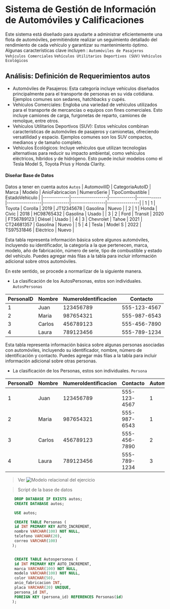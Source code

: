 # Sistema de Gestión de Información de Automóviles y Calificaciones
Este sistema está diseñado para ayudarte a administrar eficientemente una flota de automóviles, permitiéndote realizar un seguimiento detallado del rendimiento de cada vehículo y garantizar su mantenimiento óptimo. Algunas características clave incluyen : `Automóviles de Pasajeros` `Vehículos Comerciales` `Vehículos Utilitarios Deportivos (SUV)` `Vehículos Ecológicos`


## Análisis: Definición de Requerimientos autos 
* Automóviles de Pasajeros: Esta categoría incluye vehículos diseñados principalmente para el transporte de personas en su vida cotidiana. Ejemplos comunes son sedanes, hatchbacks y cupés.
* Vehículos Comerciales: Engloba una variedad de vehículos utilizados para el transporte de mercancías o equipos con fines comerciales. Esto incluye camiones de carga, furgonetas de reparto, camiones de remolque, entre otros.
* Vehículos Utilitarios Deportivos (SUV): Estos vehículos combinan características de automóviles de pasajeros y camionetas, ofreciendo versatilidad y espacio. Ejemplos comunes son los SUV compactos, medianos y de tamaño completo.
* Vehículos Ecológicos: Incluye vehículos que utilizan tecnologías alternativas para reducir su impacto ambiental, como vehículos eléctricos, híbridos y de hidrógeno. Esto puede incluir modelos como el Tesla Model S, Toyota Prius y Honda Clarity.

#### Diseñar Base de Datos
Datos a tener en cuenta autos 
`Autos`
| AutomovilID | CategoriaAutoID |    Marca    |   Modelo   | AnioFabricacion | NumeroSerie | TipoCombustible | EstadoVehiculo |
|-------------|------------------|-------------|------------|-----------------|-------------|-----------------|----------------|
|      1      |        1         |   Toyota    |   Corolla  |      2019       |  JT12345678 |     Gasolina    |     Nuevo      |
|      2      |        1         |   Honda     |   Civic    |      2018       |  HC98765432 |     Gasolina    |     Usado      |
|      3      |        2         |   Ford      |  Transit   |      2020       |  FT56789123 |     Diésel      |     Usado      |
|      4      |        3         |   Chevrolet |    Tahoe   |      2021       |  CT24681357 |     Gasolina    |     Nuevo      |
|      5      |        4         |   Tesla     |   Model S  |      2022       |  TS97531846 |   Eléctrico     |     Nuevo      |


 Esta tabla representa información básica sobre algunos automóviles, incluyendo su identificador, la categoría a la que pertenecen, marca, modelo, año de fabricación, número de serie, tipo de combustible y estado del vehículo. Puedes agregar más filas a la tabla para incluir información adicional sobre otros automóviles.

En este sentido, se procede a normarlizar de la siguiente manera. 

* La clasificación de los AutosPersonas, estos son individuales. 
 `AutosPersonas`

| PersonaID |   Nombre   | NumeroIdentificacion |   Contacto   |
|-----------|------------|----------------------|--------------|
|     1     |   Juan     |       123456789      | 555-123-4567 |
|     2     |   Maria    |       987654321      | 555-987-6543 |
|     3     |   Carlos   |       456789123      | 555-456-7890 |
|     4     |   Laura    |       789123456      | 555-789-1234 |


Esta tabla representa información básica sobre algunas personas asociadas con automóviles, incluyendo su identificador, nombre, número de identificación y contacto. Puedes agregar más filas a la tabla para incluir información adicional sobre otras personas.

* La clasificación de los Personas, estos son individuales. 
`Persona`

| PersonaID |   Nombre   | NumeroIdentificacion |   Contacto   | AutomovilID |
|-----------|------------|----------------------|--------------|-------------|
|     1     |   Juan     |       123456789      | 555-123-4567 |      1      |
|     2     |   Maria    |       987654321      | 555-987-6543 |      1      |
|     3     |   Carlos   |       456789123      | 555-456-7890 |      2      |
|     4     |   Laura    |       789123456      | 555-789-1234 |      3      |

> Ver
![Modelo relacional del ejercicio](corte2/imagen.png)


> Script de la base de datos
```sql
    DROP DATABASE IF EXISTS autos;
    CREATE DATABASE autos;

    USE autos;

    CREATE TABLE Personas (
    id INT PRIMARY KEY AUTO_INCREMENT,
    nombre VARCHAR(100) NOT NULL,
    telefono VARCHAR(20),
    correo VARCHAR(100)
   );


    CREATE TABLE Autospersonas (
    id INT PRIMARY KEY AUTO_INCREMENT,
    marca VARCHAR(100) NOT NULL,
    modelo VARCHAR(100) NOT NULL,
    color VARCHAR(50),
    anio_fabricacion INT,
    placa VARCHAR(20) UNIQUE,
    persona_id INT,
    FOREIGN KEY (persona_id) REFERENCES Personas(id)
   );
```

